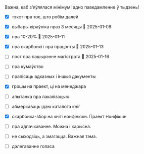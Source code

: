 Важна, каб з'яўлялася мінімум! адно паведамленне ў тыдзень!

- [x] тэкст пра тое, што робім далей
- [x] выбары кіраўніка праз 3 месяцы 📅 2025-01-08 
- [x] пра 10-20% 📅 2025-01-11
- [x] пра скарбонкі і пра працэнты 📅 2025-01-13
- [ ] пост пра пашырэнне магістрата 📅 2025-01-16
- [ ] пра кумаўство
- [ ] прапісаць адказных і іншыя дакументы
- [x] грошы на праект, ці на менеджара
- [ ] апытанка пра лакалізацыю
- [ ] абмеркаваць ідэю каталога кніг
- [x] скарбонка-збор на кнігі нонфінкшн. Праект Нонфікшн
- [ ] пра адпачкаванне. Можна і карысна.
- [ ] не сыходзіць, а змагацца. Важная тэма.
- [ ] дэлегаванне голаса



